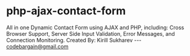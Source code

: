 # php-ajax-contact-form
All in one Dynamic Contact Form using AJAX and PHP, including: Cross Browser Support, Server Side Input Validation, Error Messages, and Connection Monitoring.
Created By: Kirill Sukharev --- codebargain@gmail.com
